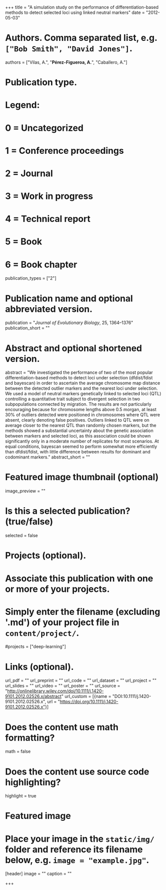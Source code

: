 +++
title = "A simulation study on the performance of differentiation-based methods to detect selected loci using linked neutral markers"
date = "2012-05-03"

# Authors. Comma separated list, e.g. `["Bob Smith", "David Jones"]`.
authors = ["Vilas, A.", "**Pérez-Figueroa, A.**", "Caballero, A."]

# Publication type.
# Legend:
# 0 = Uncategorized
# 1 = Conference proceedings
# 2 = Journal
# 3 = Work in progress
# 4 = Technical report
# 5 = Book
# 6 = Book chapter
publication_types = ["2"]

# Publication name and optional abbreviated version.
publication = "*Journal of Evolutionary Biology*, 25, 1364–1376"
publication_short = ""

# Abstract and optional shortened version.
abstract = "We investigated the performance of two of the most popular differentiation-based methods to detect loci under selection (dfdist/fdist and bayescan) in order to ascertain the average chromosome map distance between the detected outlier markers and the nearest loci under selection. We used a model of neutral markers genetically linked to selected loci (QTL) controlling a quantitative trait subject to divergent selection in two subpopulations connected by migration. The results are not particularly encouraging because for chromosome lengths above 0.5 morgan, at least 30% of outliers detected were positioned in chromosomes where QTL were absent, clearly denoting false positives. Outliers linked to QTL were on average closer to the nearest QTL than randomly chosen markers, but the methods showed a substantial uncertainty about the genetic association between markers and selected loci, as this association could be shown significantly only in a moderate number of replicates for most scenarios. At equal conditions, bayescan seemed to perform somewhat more efficiently than dfdist/fdist, with little difference between results for dominant and codominant markers."
abstract_short = ""

# Featured image thumbnail (optional)
image_preview = ""

# Is this a selected publication? (true/false)
selected = false

# Projects (optional).
#   Associate this publication with one or more of your projects.
#   Simply enter the filename (excluding '.md') of your project file in `content/project/`.
#projects = ["deep-learning"]

# Links (optional).
url_pdf = ""
url_preprint = ""
url_code = ""
url_dataset = ""
url_project = ""
url_slides = ""
url_video = ""
url_poster = ""
url_source = "http://onlinelibrary.wiley.com/doi/10.1111/j.1420-9101.2012.02526.x/abstract"
url_custom = [{name = "DOI:10.1111/j.1420-9101.2012.02526.x", url = "https://doi.org/10.1111/j.1420-9101.2012.02526.x"}]

# Does the content use math formatting?
math = false

# Does the content use source code highlighting?
highlight = true

# Featured image
# Place your image in the `static/img/` folder and reference its filename below, e.g. `image = "example.jpg"`.
[header]
image = ""
caption = ""

+++


